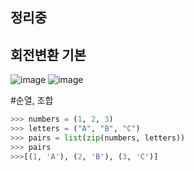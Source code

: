 ## 정리중


## 회전변환 기본
![image](https://user-images.githubusercontent.com/73468962/160547113-7efe652d-41ee-4636-b010-40dab8383ce2.png)
![image](https://user-images.githubusercontent.com/73468962/160547141-4416b8c9-f372-4915-9343-bb16780e71c9.png)

#순열, 조합
```py
>>> numbers = (1, 2, 3)
>>> letters = ("A", "B", "C")
>>> pairs = list(zip(numbers, letters))
>>> pairs
>>>[(1, 'A'), (2, 'B'), (3, 'C')]
```
